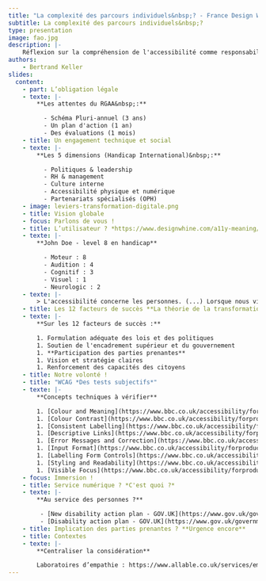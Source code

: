 ```yaml
---
title: "La complexité des parcours individuels&nbsp;? - France Design Week"
subtitle: La complexité des parcours individuels&nbsp;?
type: presentation
image: fao.jpg
description: |-
    Réflexion sur la compréhension de l'accessibilité comme responsabilité au regard d'autres activités ou domaines.
authors:
    - Bertrand Keller
slides:
  content:
    - part: L’obligation légale
    - texte: |-
        **Les attentes du RGAA&nbsp;:**

          - Schéma Pluri-annuel (3 ans)
          - Un plan d'action (1 an)
          - Des évaluations (1 mois)
    - title: Un engagement technique et social
    - texte: |-
        **Les 5 dimensions (Handicap International)&nbsp;:**

          - Politiques & leadership
          - RH & management
          - Culture interne
          - Accessibilité physique et numérique
          - Partenariats spécialisés (OPH)
    - image: leviers-transformation-digitale.png
    - title: Vision globale
    - focus: Parlons de vous !
    - title: L’utilisateur ? *https://www.designwhine.com/a11y-meaning/*
    - texte: |-
        **John Doe - level 8 en handicap**

          - Moteur : 8
          - Audition : 4
          - Cognitif : 3
          - Visuel : 1
          - Neurologic : 2
    - texte: |-
        > L'accessibilité concerne les personnes. (...) Lorsque nous visons la production plutôt que les résultats, nous manquons à nos amis, à notre famille, à notre communauté et à notre avenir. Nous excluons nos semblables tout en essayant de nous exonérer de nos responsabilités. (...)
    - title: Les 12 facteurs de succès **La théorie de la transformation numérique**
    - texte: |-
        **Sur les 12 facteurs de succès :**

        1. Formulation adéquate des lois et des politiques
        1. Soutien de l'encadrement supérieur et du gouvernement
        1. **Participation des parties prenantes**
        1. Vision et stratégie claires
        1. Renforcement des capacités des citoyens
    - title: Notre volonté !
    - title: "WCAG *Des tests subjectifs*"
    - texte: |-
        **Concepts techniques à vérifier**

        1. [Colour and Meaning](https://www.bbc.co.uk/accessibility/forproducts/guides/mobile/colour-and-meaning)
        1. [Colour Contrast](https://www.bbc.co.uk/accessibility/forproducts/guides/mobile/colour-contrast)
        1. [Consistent Labelling](https://www.bbc.co.uk/accessibility/forproducts/guides/mobile/consistent-labelling)
        1. [Descriptive Links](https://www.bbc.co.uk/accessibility/forproducts/guides/mobile/descriptive-links)
        1. [Error Messages and Correction](https://www.bbc.co.uk/accessibility/forproducts/guides/mobile/error-messages-and-correction)
        1. [Input Format](https://www.bbc.co.uk/accessibility/forproducts/guides/mobile/input-format)
        1. [Labelling Form Controls](https://www.bbc.co.uk/accessibility/forproducts/guides/mobile/labelling-form-controls)
        1. [Styling and Readability](https://www.bbc.co.uk/accessibility/forproducts/guides/mobile/styling-and-readability)
        1. [Visible Focus](https://www.bbc.co.uk/accessibility/forproducts/guides/mobile/visible-focus)
    - focus: Immersion !
    - title: Service numérique ? *C'est quoi ?*
    - texte: |-
        **Au service des personnes ?**

         - [New disability action plan - GOV.UK](https://www.gov.uk/government/news/new-disability-action-plan-to-make-uk-most-accessible-place-in-the-world)
         - [Disability action plan - GOV.UK](https://www.gov.uk/government/publications/disability-action-plan/disability-action-plan)
    - title: Implication des parties prenantes ? **Urgence encore**
    - title: Contextes
    - texte: |-
        **Centraliser la considération**

        Laboratoires d’empathie : https://www.allable.co.uk/services/empathy-lab-kit
---
```



